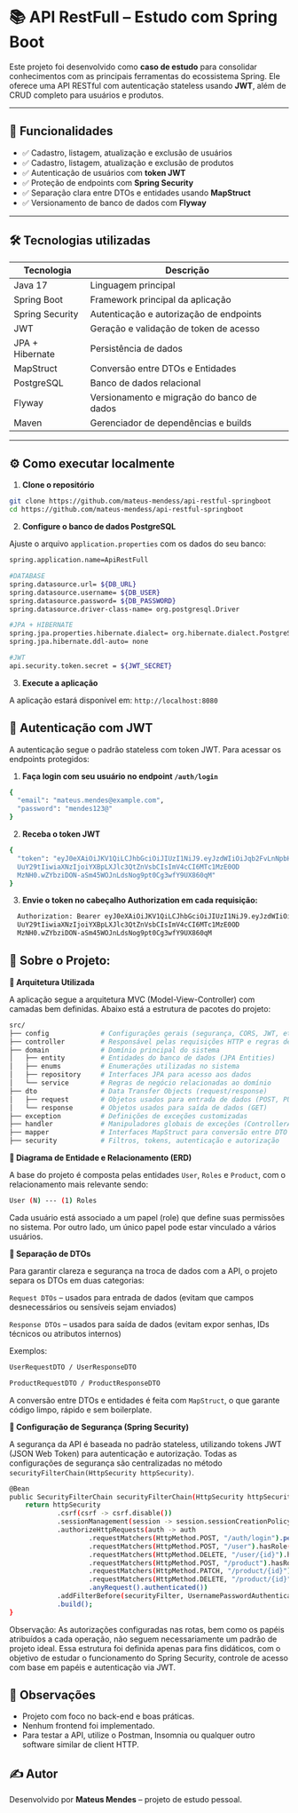 # 📚 API RestFull – Estudo com Spring Boot

Este projeto foi desenvolvido como **caso de estudo** para consolidar conhecimentos com as principais ferramentas do ecossistema Spring. Ele oferece uma API RESTful com autenticação stateless usando **JWT**, além de CRUD completo para usuários e produtos.

---

## 🚀 Funcionalidades

- ✅ Cadastro, listagem, atualização e exclusão de usuários
- ✅ Cadastro, listagem, atualização e exclusão de produtos
- ✅ Autenticação de usuários com **token JWT**
- ✅ Proteção de endpoints com **Spring Security**
- ✅ Separação clara entre DTOs e entidades usando **MapStruct**
- ✅ Versionamento de banco de dados com **Flyway**

---

## 🛠️ Tecnologias utilizadas

| Tecnologia        | Descrição                                  |
|-------------------|--------------------------------------------|
| Java 17           | Linguagem principal                        |
| Spring Boot       | Framework principal da aplicação           |
| Spring Security   | Autenticação e autorização de endpoints    |
| JWT               | Geração e validação de token de acesso     |
| JPA + Hibernate   | Persistência de dados                      |
| MapStruct         | Conversão entre DTOs e Entidades           |
| PostgreSQL        | Banco de dados relacional                  |
| Flyway            | Versionamento e migração do banco de dados |
| Maven             | Gerenciador de dependências e builds       |

---

## ⚙️ Como executar localmente

1. **Clone o repositório**
```bash
git clone https://github.com/mateus-mendess/api-restful-springboot
cd https://github.com/mateus-mendess/api-restful-springboot
```
2. **Configure o banco de dados PostgreSQL**

Ajuste o arquivo `application.properties` com os dados do seu banco:

```bash
spring.application.name=ApiRestFull

#DATABASE
spring.datasource.url= ${DB_URL}
spring.datasource.username= ${DB_USER}
spring.datasource.password= ${DB_PASSWORD}
spring.datasource.driver-class-name= org.postgresql.Driver

#JPA + HIBERNATE
spring.jpa.properties.hibernate.dialect= org.hibernate.dialect.PostgreSQLDialect
spring.jpa.hibernate.ddl-auto= none

#JWT
api.security.token.secret = ${JWT_SECRET}
```

3. **Execute a aplicação**

A aplicação estará disponível em: `http://localhost:8080`

## 🔐 Autenticação com JWT

A autenticação segue o padrão stateless com token JWT. Para acessar os endpoints protegidos:

1. **Faça login com seu usuário no endpoint `/auth/login`**

```bash
{
  "email": "mateus.mendes@example.com",
  "password": "mendes123@"
}
```
2. **Receba o token JWT**

```bash
{
  "token": "eyJ0eXAiOiJKV1QiLCJhbGciOiJIUzI1NiJ9.eyJzdWIiOiJqb2FvLnNpbHZhQGV4YW1wbG
  UuY29tIiwiaXNzIjoiYXBpLXJlc3QtZnVsbCIsImV4cCI6MTc1MzE0OD
  MzNH0.wZYbziDON-aSm45WOJnLdsNog9pt0Cg3wfY9UX860qM"
}
```
3. **Envie o token no cabeçalho Authorization em cada requisição:**

```bash
  Authorization: Bearer eyJ0eXAiOiJKV1QiLCJhbGciOiJIUzI1NiJ9.eyJzdWIiOiJqb2FvLnNpbHZhQGV4YW1wbG
  UuY29tIiwiaXNzIjoiYXBpLXJlc3QtZnVsbCIsImV4cCI6MTc1MzE0OD
  MzNH0.wZYbziDON-aSm45WOJnLdsNog9pt0Cg3wfY9UX860qM
```

## 🧠 Sobre o Projeto:

**🧱 Arquitetura Utilizada**

A aplicação segue a arquitetura MVC (Model-View-Controller) com camadas bem definidas. Abaixo está a estrutura de pacotes do projeto:
```bash
src/
├── config             # Configurações gerais (segurança, CORS, JWT, etc)
├── controller         # Responsável pelas requisições HTTP e regras de roteamento
├── domain             # Domínio principal do sistema
│   ├── entity         # Entidades do banco de dados (JPA Entities)
│   ├── enums          # Enumerações utilizadas no sistema
│   ├── repository     # Interfaces JPA para acesso aos dados
│   └── service        # Regras de negócio relacionadas ao domínio
├── dto                # Data Transfer Objects (request/response)
│   ├── request        # Objetos usados para entrada de dados (POST, PUT)
│   └── response       # Objetos usados para saída de dados (GET)
├── exception          # Definições de exceções customizadas
├── handler            # Manipuladores globais de exceções (ControllerAdvice)
├── mapper             # Interfaces MapStruct para conversão entre DTO e Entity
├── security           # Filtros, tokens, autenticação e autorização

```

**📐 Diagrama de Entidade e Relacionamento (ERD)**

A base do projeto é composta pelas entidades `User`, `Roles` e `Product`, com o relacionamento mais relevante sendo:

```bash
User (N) --- (1) Roles
```

Cada usuário está associado a um papel (role) que define suas permissões no sistema. Por outro lado, um único papel pode estar vinculado a vários usuários.

**🧾 Separação de DTOs**

Para garantir clareza e segurança na troca de dados com a API, o projeto separa os DTOs em duas categorias:

`Request DTOs` – usados para entrada de dados (evitam que campos desnecessários ou sensíveis sejam enviados)

`Response DTOs` – usados para saída de dados (evitam expor senhas, IDs técnicos ou atributos internos)

Exemplos:

```bash
UserRequestDTO / UserResponseDTO

ProductRequestDTO / ProductResponseDTO
```
A conversão entre DTOs e entidades é feita com `MapStruct`, o que garante código limpo, rápido e sem boilerplate.

**🔐 Configuração de Segurança (Spring Security)**

A segurança da API é baseada no padrão stateless, utilizando tokens JWT (JSON Web Token) para autenticação e autorização. Todas as configurações de segurança são centralizadas no método `securityFilterChain(HttpSecurity httpSecurity)`.

```bash
@Bean
public SecurityFilterChain securityFilterChain(HttpSecurity httpSecurity) throws Exception {
    return httpSecurity
            .csrf(csrf -> csrf.disable())
            .sessionManagement(session -> session.sessionCreationPolicy(SessionCreationPolicy.STATELESS))
            .authorizeHttpRequests(auth -> auth
                    .requestMatchers(HttpMethod.POST, "/auth/login").permitAll()
                    .requestMatchers(HttpMethod.POST, "/user").hasRole("ADMIN")
                    .requestMatchers(HttpMethod.DELETE, "/user/{id}").hasRole("ADMIN")
                    .requestMatchers(HttpMethod.POST, "/product").hasRole("ADMIN")
                    .requestMatchers(HttpMethod.PATCH, "/product/{id}").hasRole("ADMIN")
                    .requestMatchers(HttpMethod.DELETE, "/product/{id}").hasRole("ADMIN")
                    .anyRequest().authenticated())
            .addFilterBefore(securityFilter, UsernamePasswordAuthenticationFilter.class)
            .build();
}
```
Observação:
As autorizações configuradas nas rotas, bem como os papéis atribuídos a cada operação, não seguem necessariamente um padrão de projeto ideal. Essa estrutura foi definida apenas para fins didáticos, com o objetivo de estudar o funcionamento do Spring Security, controle de acesso com base em papéis e autenticação via JWT.


## 📌 Observações
-  Projeto com foco no back-end e boas práticas.
-  Nenhum frontend foi implementado.
-  Para testar a API, utilize o Postman, Insomnia ou qualquer outro software similar de client HTTP.


## ✍️ Autor
Desenvolvido por **Mateus Mendes** – projeto de estudo pessoal.
